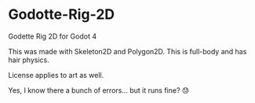 # Godotte-Rig-2D
Godette Rig 2D for Godot 4

This was made with Skeleton2D and Polygon2D. This is full-body and has hair physics.

License applies to art as well.

Yes, I know there a bunch of errors... but it runs fine? :sweat:
